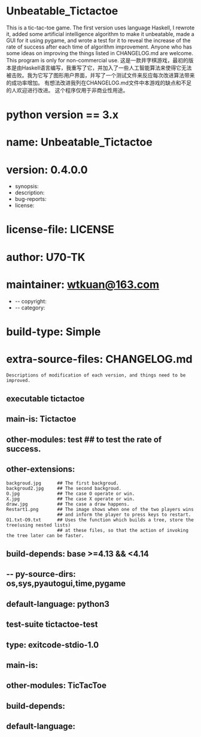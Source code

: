 # Unbeatable_Tictactoe
This is a tic-tac-toe game. The first version uses language Haskell, I rewrote it, added some artificial intelligence algorithm to make it unbeatable, made a GUI for it using pygame, and wrote a test for it to reveal the increase of the rate of success after each time of algorithm improvement. 
Anyone who has some ideas on improving the things listed in CHANGELOG.md are welcome.
This program is only for non-commercial use.
这是一款井字棋游戏，最初的版本是由Haskell语言编写，我重写了它，并加入了一些人工智能算法来使得它无法被击败。我为它写了图形用户界面，并写了一个测试文件来反应每次改进算法带来的成功率增加。 
有想法改进我列在CHANGELOG.md文件中本游戏的缺点和不足的人欢迎进行改进。
这个程序仅用于非商业性用途。
# python version == 3.x

# name:                Unbeatable_Tictactoe
# version:             0.4.0.0
* synopsis:
* description:
* bug-reports:
* license:
# license-file:        LICENSE
# author:              U70-TK
# maintainer:          wtkuan@163.com
* -- copyright:
* -- category:
# build-type:          Simple
# extra-source-files:  CHANGELOG.md    
    Descriptions of modification of each version, and things need to be improved.

##  executable tictactoe
##  main-is:             Tictactoe
##  other-modules:       test     ## to test the rate of success. 
##  other-extensions:
    backgroud.jpg      ## The first backgroud.
    backgroud2.jpg     ## The second backgroud.
    O.jpg              ## The case O operate or win.
    X.jpg              ## The case X operate or win.
    draw.jpg           ## The case a draw happens.
    Restart1.png       ## The image shows when one of the two players wins 
                       ## and inform the player to press keys to restart. 
    O1.txt-O9.txt      ## Uses the function which builds a tree, store the tree(using nested lists)
                       ## at these files, so that the action of invoking the tree later can be faster. 
##  build-depends:       base >=4.13 && <4.14
##  -- py-source-dirs:  os,sys,pyautogui,time,pygame
##  default-language:    python3

##  test-suite tictactoe-test
##  type:               exitcode-stdio-1.0
##  main-is:            
##  other-modules:      TicTacToe
##  build-depends:      
##  default-language: 	
